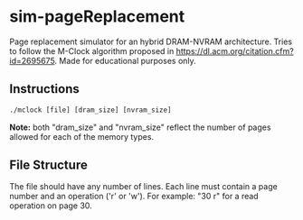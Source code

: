 # sim-pageReplacement

Page replacement simulator for an hybrid DRAM-NVRAM architecture.
Tries to follow the M-Clock algorithm proposed in https://dl.acm.org/citation.cfm?id=2695675.
Made for educational purposes only.

## Instructions
```gcc -o mclock *.c
./mclock [file] [dram_size] [nvram_size]
```
__Note:__ both "dram_size" and "nvram_size" reflect the number of pages allowed for each of the memory types.

## File Structure
The file should have any number of lines. Each line must contain a page number and an operation ('r' or 'w'). For example: "30 r" for a read operation on page 30.
